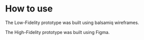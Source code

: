 # How to use

The Low-Fidelity prototype was built using balsamiq wireframes.
<br>

The High-Fidelity prototype was built using Figma.